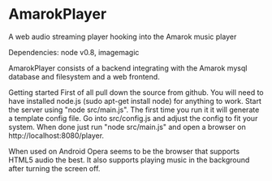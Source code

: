AmarokPlayer
============

A web audio streaming player hooking into the Amarok music player

Dependencies: node v0.8, imagemagic

AmarokPlayer consists of a backend integrating with the Amarok mysql database and filesystem and a web frontend.

Getting started
First of all pull down the source from github. You will need to have installed node.js (sudo apt-get install node) for anything to work. Start the server using "node src/main.js". The first time you run it it will generate a template config file. Go into src/config.js and adjust the config to fit your system. When done just run "node src/main.js" and open a browser on http://localhost:8080/player.

When used on Android Opera seems to be the browser that supports HTML5 audio the best. It also supports playing music in the background after turning the screen off.